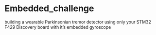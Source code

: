 # Embedded_challenge
building a wearable Parkinsonian tremor detector using only your STM32 F429 Discovery board with it’s embedded gyroscope
